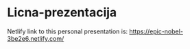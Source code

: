# Licna-prezentacija
Netlify link to this personal presentation is:
https://epic-nobel-3be2e6.netlify.com/
